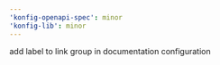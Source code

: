 ```yaml
---
'konfig-openapi-spec': minor
'konfig-lib': minor
---
```


add label to link group in documentation configuration
